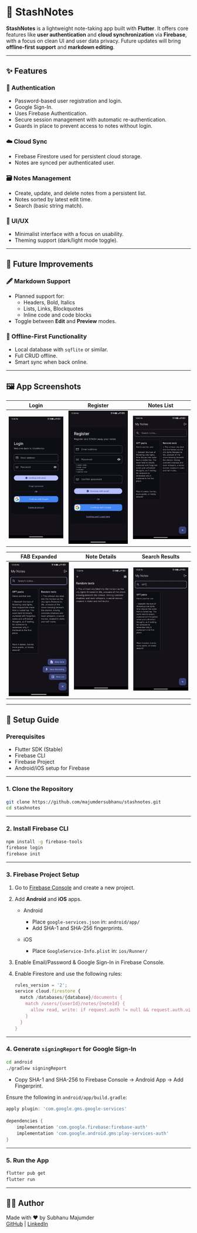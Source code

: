 # 📘 StashNotes

**StashNotes** is a lightweight note-taking app built with **Flutter**. It offers core features like **user authentication** and **cloud synchronization** via **Firebase**, with a focus on clean UI and user data privacy. Future updates will bring **offline-first support** and **markdown editing**.

---

## ✨ Features

### 🔐 Authentication

- Password-based user registration and login.
- Google Sign-In.
- Uses Firebase Authentication.
- Secure session management with automatic re-authentication.
- Guards in place to prevent access to notes without login.

### ☁️ Cloud Sync

- Firebase Firestore used for persistent cloud storage.
- Notes are synced per authenticated user.

### 🗃️ Notes Management

- Create, update, and delete notes from a persistent list.
- Notes sorted by latest edit time.
- Search (basic string match).

### 📱 UI/UX

- Minimalist interface with a focus on usability.
- Theming support (dark/light mode toggle).

---

## 🔮 Future Improvements

### 🖋️ Markdown Support

- Planned support for:
  - Headers, Bold, Italics
  - Lists, Links, Blockquotes
  - Inline code and code blocks
- Toggle between **Edit** and **Preview** modes.

### 📶 Offline-First Functionality

- Local database with `sqflite` or similar.
- Full CRUD offline.
- Smart sync when back online.

---

## 🖼️ App Screenshots

| Login | Register | Notes List |
|:-----:|:--------:|:----------:|
| ![Login](screenshots/login_screen.jpg) | ![Register](screenshots/register_screen.jpg) | ![Notes](screenshots/notes_screen.jpg) |

| FAB Expanded | Note Details | Search Results |
|:------------:|:------------:|:--------------:|
| ![FAB](screenshots/fab_expanded_screen.jpg) | ![Details](screenshots/note_details_screen.jpg) | ![Search](screenshots/search_results_screen.jpg) |

---

## 🔧 Setup Guide

### Prerequisites

- Flutter SDK (Stable)
- Firebase CLI
- Firebase Project
- Android/iOS setup for Firebase

---

### 1. **Clone the Repository**

```bash
git clone https://github.com/majumdersubhanu/stashnotes.git
cd stashnotes
```

---

### 2. **Install Firebase CLI**

```bash
npm install -g firebase-tools
firebase login
firebase init
```

---

### 3. **Firebase Project Setup**

1. Go to [Firebase Console](https://console.firebase.google.com/) and create a new project.
2. Add **Android** and **iOS** apps.
    - Android

      - Place `google-services.json` in: `android/app/`
      - Add SHA-1 and SHA-256 fingerprints.

    - iOS
      - Place `GoogleService-Info.plist` in: `ios/Runner/`

3. Enable Email/Password & Google Sign-In in Firebase Console.
4. Enable Firestore and use the following rules:
    ```js
    rules_version = '2';
    service cloud.firestore {
      match /databases/{database}/documents {
        match /users/{userId}/notes/{noteId} {
          allow read, write: if request.auth != null && request.auth.uid == userId;
        }
      }
    }
    ```

---

### 4. **Generate `signingReport` for Google Sign-In**

```bash
cd android
./gradlew signingReport
```

- Copy SHA-1 and SHA-256 to Firebase Console → Android App → Add Fingerprint.

Ensure the following in `android/app/build.gradle`:

```gradle
apply plugin: 'com.google.gms.google-services'

dependencies {
    implementation 'com.google.firebase:firebase-auth'
    implementation 'com.google.android.gms:play-services-auth'
}
```

---

### 5. **Run the App**

```bash
flutter pub get
flutter run
```
---

## 👨‍💻 Author

Made with ❤️ by Subhanu Majumder  
[GitHub](https://github.com/majumdersubhanu) | [LinkedIn](https://linkedin.com/in/subhanumajumder)
